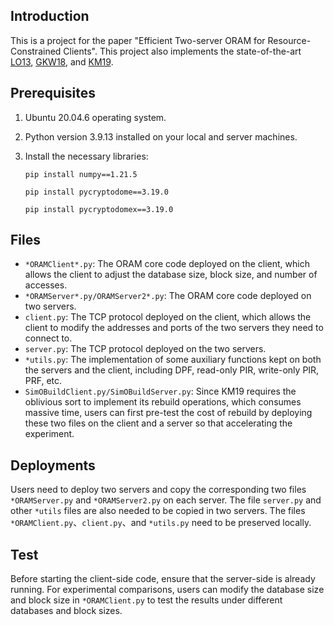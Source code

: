 ## Introduction
This is a project for the paper "Efficient Two-server ORAM for Resource-Constrained Clients". This project also implements the state-of-the-art [LO13](https://eprint.iacr.org/2011/384.pdf), [GKW18](https://eprint.iacr.org/2018/005.pdf), and [KM19](https://arxiv.org/pdf/1802.05145.pdf).
## Prerequisites
1. Ubuntu 20.04.6 operating system.
2. Python version 3.9.13 installed on your local and server machines.
3. Install the necessary libraries:

    `pip install numpy==1.21.5`

    `pip install pycryptodome==3.19.0`
    
    `pip install pycryptodomex==3.19.0`
## Files
* ``*ORAMClient*.py``: The ORAM core code deployed on the client, which allows the client to adjust the database size, block size, and number of accesses.
* ``*ORAMServer*.py/ORAMServer2*.py``: The ORAM core code deployed on two servers.
* ``client.py``: The TCP protocol deployed on the client, which allows the client to modify the addresses and ports of the two servers they need to connect to.
* ``server.py``: The TCP protocol deployed on the two servers.
* ``*utils.py``: The implementation of some auxiliary functions kept on both the servers and the client, including DPF, read-only PIR, write-only PIR, PRF, etc.
* ``SimOBuildClient.py/SimOBuildServer.py``: Since KM19 requires the oblivious sort to implement its rebuild operations, which consumes massive time, users can first pre-test the cost of rebuild by deploying these two files on the client and a server so that accelerating the experiment.
## Deployments
Users need to deploy two servers and copy the corresponding two files ``*ORAMServer.py`` and ``*ORAMServer2.py`` on each server. The file ``server.py`` and other ``*utils`` files are also needed to be copied in two servers. The files ``*ORAMClient.py``、``client.py``、and ``*utils.py`` need to be preserved locally.
## Test
Before starting the client-side code, ensure that the server-side is already running. For experimental comparisons, users can modify the database size and block size in ``*ORAMClient.py`` to test the results under different databases and block sizes.